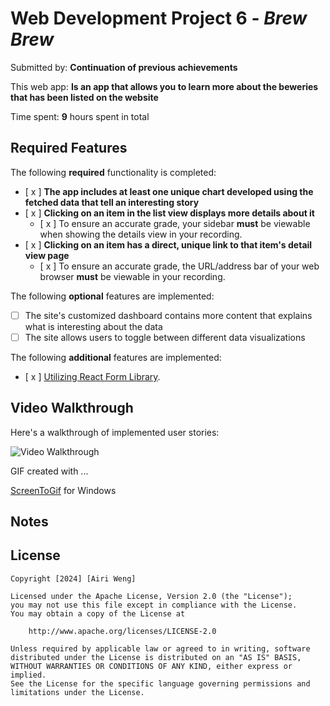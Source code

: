 # Web Development Project 6 - _Brew Brew_

Submitted by: **Continuation of previous achievements**

This web app: **Is an app that allows you to learn more about the beweries that has been listed on the website**

Time spent: **9** hours spent in total

## Required Features

The following **required** functionality is completed:

- [ x ] **The app includes at least one unique chart developed using the fetched data that tell an interesting story**
- [ x ] **Clicking on an item in the list view displays more details about it**
  - [ x ] To ensure an accurate grade, your sidebar **must** be viewable when showing the details view in your recording.
- [ x ] **Clicking on an item has a direct, unique link to that item's detail view page**
  - [ x ] To ensure an accurate grade, the URL/address bar of your web browser **must** be viewable in your recording.

The following **optional** features are implemented:

- [ ] The site's customized dashboard contains more content that explains what is interesting about the data
- [ ] The site allows users to toggle between different data visualizations

The following **additional** features are implemented:

- [ x ] [Utilizing React Form Library](https://www.npmjs.com/package/react-hook-form).

## Video Walkthrough

Here's a walkthrough of implemented user stories:

<img src='./src/assets/brewbrew.gif' title='Video Walkthrough' width='' alt='Video Walkthrough' />

<!-- Replace this with whatever GIF tool you used! -->

GIF created with ...

[ScreenToGif](https://www.screentogif.com/) for Windows

## Notes

## License

    Copyright [2024] [Airi Weng]

    Licensed under the Apache License, Version 2.0 (the "License");
    you may not use this file except in compliance with the License.
    You may obtain a copy of the License at

        http://www.apache.org/licenses/LICENSE-2.0

    Unless required by applicable law or agreed to in writing, software
    distributed under the License is distributed on an "AS IS" BASIS,
    WITHOUT WARRANTIES OR CONDITIONS OF ANY KIND, either express or implied.
    See the License for the specific language governing permissions and
    limitations under the License.
